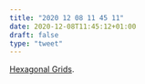 ```yaml
---
title: "2020 12 08 11 45 11"
date: 2020-12-08T11:45:12+01:00
draft: false
type: "tweet"
---
```

[Hexagonal Grids](https://www.redblobgames.com/grids/hexagons/).
